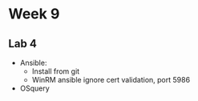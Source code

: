 # Week 9

## Lab 4
- Ansible:
    - Install from git
    - WinRM ansible ignore cert validation, port 5986
- OSquery
    